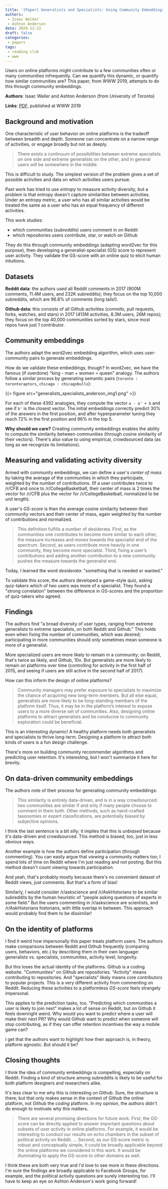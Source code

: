 ```yaml
---
title: '[Paper] Generalists and Specialists: Using Community Embeddings to Quantify Activity Diversity in Online Platforms'
authors:
 - Isaac Walker
 - Ashton Anderson
date: 2020-12-22
draft: false
categories:
 - papers
tags:
 - reading club
 - www
---
```


Users on online platforms might contribute to a few communities often or many communities infrequently. Can we quantify this dynamic, or quantify how similar communities are? This paper, from WWW 2019, attempts to do this through community embeddings.

<!--more-->

**Authors**: Isaac Waller and Ashton Anderson (from University of Toronto)

**Links**: [PDF](http://www.cs.toronto.edu/~ashton/pubs/actdiv-www2019.pdf), published at WWW 2019

## Background and motivation
One characteristic of user behavior on online platforms is the tradeoff between breadth and depth. Someone can concentrate on a narrow range of activities, or engage broadly but not as deeply. 

> There exists a continuum of possibilities between extreme specialists on one side and extreme generalists on the other, and in general users will be somewhere in the middle.

This is difficult to study. The simplest version of the problem gives a set of possible activities and data on which activities users pursue. 

Past work has tried to use *entropy* to measure activity diversity, but a problem is that entropy doesn't capture similarities between activities. Under an entropy metric, a user who has all similar activities would be treated the same as a user who has an equal frequency of different activities.

This work studies:
 - which communities (*subreddits*) users comment in on Reddit
 - which repositories users contribute, star, or watch on Github

They do this through community embeddings (adapting word2vec for this purpose), then developing a generalist-specialist (GS) score to represent user activity. They validate the GS-score with an online quiz to elicit human intuitions.

## Datasets
**Reddit data**: the authors used all Reddit comments in 2017 (900M comments, 11.4M users, and 232K subreddits); they focus on the top 10,000 subreddits, which are 96.8% of comments (long tails!).

**Github data**: this consists of all Github activities (commits, pull requests, forks, watches, and stars) in 2017 (413M activities, 8.3M users, 26M repos); they focus on the top 40,000 communities sorted by stars, since most repos have just 1 contributor.

## Community embeddings
The authors adapt the word2vec embedding algorithm, which uses user-community pairs to generate embeddings. 

How do we validate these embeddings, though? In word2vec, we have the famous (if overdone) "king - man + women = queen" analogy. The authors follow a similar process by generating semantic pairs (`toronto : torontoraptors`, `chicago : chicagobulls`):

{{< figure src="generalists_specialists_anderson_img1.png" >}}

For each of these 4392 analogies, they compute the vector `a - a' + b` and see if `b'` is the closest vector. The initial embeddings correctly predict 30% of the answers in the first position, and after hyperparameter tuning they reach 72% in the first position and 96% in the top 5.

**Why should we care?** Creating community embeddings enables the ability to compute the similarity between communities (through cosine similarity of their vectors). There's also value to using empirical, crowdsourced data (as long as we recognize its limitations).

## Measuring and validating activity diversity
Armed with community embeddings, we can define a user's *center of mass* by taking the average of the communities in which they participate, weighted by the number of contributions. (If a user contributes twice to /r/CFB and once to /r/CollegeBasketball, their center of mass is 2 times the vector for /r/CFB plus the vector for /r/CollegeBasketball, normalized to be unit length). 

A user's *GS-score* is then the average cosine similarity between their community vectors and their center of mass, again weighted by the number of contributions and normalized.

> This definition fulfills a number of desiderata. First, as the communities one contributes to become more similar to each other, the measure increases and moves towards the specialist end of the spectrum. Second, as users contribute more heavily in one community, they become more specialist. Third, fixing a user’s contributions and adding another contribution to a new community pushes the measure towards the generalist end.

Today, I learned the word *desiderata*: "something that is needed or wanted." 

To validate this score, the authors developed a game-style quiz, asking quiz-takers which of two users was more of a specialist. They found a "strong correlation" between the difference in GS-scores and the proportion of quiz-takers who agreed.

## Findings
The authors find "a broad diversity of user types, ranging from extreme generalists to extreme specialists, on both Reddit and Github." This holds even when fixing the number of communities, which was desired; participating in more communities should only sometimes mean someone is more of a generalist.

More specialized users are more likely to remain in a community; on Reddit, that's twice as likely, and Github, 10x. But generalists are more likely to remain on platforms over time (controlling for activity in the first half of 2015, and seeing if users are still active in the second half of 2017).

How can this inform the design of online platforms?

> Community managers may prefer exposure to specialists to maximize the chance of acquiring new long-term members. But all else equal, generalists are more likely to be long-standing members of the platform itself. Thus, it may be in the platform’s interest to expose users to a more diverse set of communities. Also, designing online platforms to attract generalists and be conducive to community exploration could be beneficial.

This is an interesting dynamic! A healthy platform needs both generalists and specialists to thrive long-term. Designing a platform to attract both kinds of users is a fun design challenge.

There's more on building community recommender algorithms and predicting user retention. It's interesting, but I won't summarize it here for brevity.


## On data-driven community embeddings
The authors note of their process for generating community embeddings:

> This similarity is entirely data-driven, and is in a way crowdsourced: two communities are similar if and only if many people choose to comment in them both. Other methods, such as hand-crafted taxonomies or expert classifications, are potentially biased by subjective opinions. 

I think the last sentence is a bit silly; it implies that this is *unbiased* because it's data-driven and crowdsourced. This method is biased, too, just in less obvious ways.

Another example is how the authors define participation (through commenting). You can easily argue that *viewing* a community matters too; I spend lots of time on Reddit where I'm just reading and not posting. But this method doesn't count viewing towards participation.

And yeah, that's probably mostly because there's no convenient dataset of Reddit views, just comments. But that's a form of bias!

Similarly, I would consider /r/askscience and /r/AskHistorians to be similar subreddits by the human heuristic of "people asking questions of experts in some field." But the users commenting in /r/askscience are scientists, and /r/AskHistorians historians, with little overlap in between. This approach would probably find them to be dissimilar!


## On the identity of platforms
I find it weird how impersonally this paper treats platform users. The authors make comparisons between Reddit and Github frequently (comparing users, behaviors, etc.) by describing them in their own language: generalists vs. specialists, communities, activity level, longevity.

But this loses the actual identity of the platforms. Github is a coding website. "Communities" on Github are repositories. "Activity" means contributing to repositories. And "specialists" likely means core contributors to popular projects. This is a very different activity from commenting on Reddit. Reducing these activities to a platformless *GS-score* feels strangely impersonal.

This applies to the prediction tasks, too. "Predicting which communities a user is likely to join next" makes a lot of sense on Reddit, but on Github it feels downright weird. Why would you want to predict where a user will make their next PR? Why would Github want to predict when someone will stop contributing, as if they can offer retention incentives the way a mobile game can?

I get that the authors want to highlight how their approach is, in theory, platform agnostic. But should it be?

## Closing thoughts
I think the idea of community embeddings is compelling, especially on Reddit. Finding a kind of structure among subreddits is likely to be useful for both platform designers and researchers alike. 

It's less clear to me why this is interesting on Github. Sure, the structure is there; but that only makes sense in the context of Github the online platform, not Github the *coding* platform. In my opinion, the authors didn't do enough to motivate why this matters.

> There are several promising directions for future work. First, the GS-score can be directly applied to answer important questions about subsets of user activity in online platforms. For example, it would be interesting to conduct our results on echo chambers in the subset of political activity on Reddit. ... Second, as our GS-score metric is robust and conceptually simple, it could be broadly applicable beyond the online platforms we considered in this work. It would be illuminating to apply the GS-score to other domains as well.

I think these are both very true and I'd love to see more in these directions. I'm sure the findings are broadly applicable to Facebook Groups, for example, and the political activity questions are surely interesting too. I'll have to keep an eye on Ashton Anderson's work going forward!

